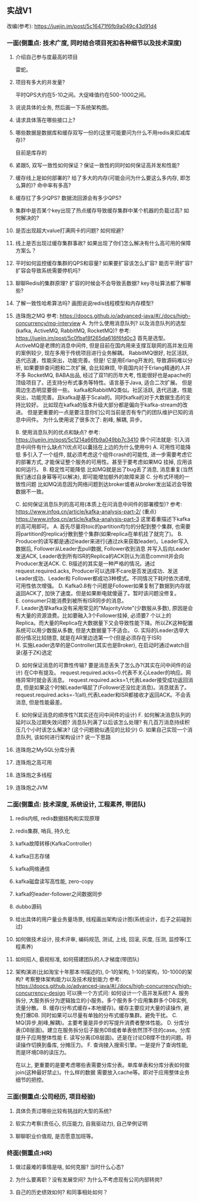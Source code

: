 ## 实战V1

改编(参考):
https://juejin.im/post/5c16471f6fb9a049c43d91d4

### 一面(侧重点: 技术广度, 同时结合项目死扣各种细节以及技术深度)

1. 介绍自己参与度最高的项目

   雷蛇。
   
2. 项目有多大的并发量?

   平时QPS大约在5-10之间。大促峰值约在500-1000之间。     

3. 说说具体的业务, 然后画一下系统架构图。

4. 请求具体落在哪些接口上?

5. 哪些数据是数据库和缓存双写一份的(这里可能要问为什么不用redis来扣减库存)?

   目前是库存的

6. 紧跟5, 双写一致性如何保证？保证一致性的同时如何保证高并发和性能?

7. 缓存线上是如何部署的? 给了多大的内存(可能会问为什么要这么多内存, 即怎么算的)? 命中率有多高? 

8. 缓存扛了多少QPS? 数据流回源会有多少QPS?

9. 集群中是否某个key出现了热点缓存导致缓存集群中某个机器的负载过高? 如何解决的?

10. 是否出现超大value打满网卡的问题? 如何规避?

11. 线上是否出现过缓存集群事故? 如果出现了你们怎么解决有什么高可用的保障方案么？

12. 平时如何监控缓存集群的QPS和容量? 如果要扩容该怎么扩容? 能否平滑扩容? 扩容会导致系统需要停机吗?

13. 聊聊Redis的集群原理? 扩容的时候会不会导致丢数据? key寻址算法都了解哪些?

14. 了解一致性哈希算法吗? 画图说说redis线程模型和内存模型?

15. 连珠炮之MQ
    参考: https://doocs.github.io/advanced-java/#/./docs/high-concurrency/mq-interview
    A. 为什么使用消息队列? 以及消息队列的选型(kafka, ActiveMQ, RabbitMQ, RocketMQ)? 
       参考: https://juejin.im/post/5c0fbaf8f265da616f6fd0c3
       首先是选型。
           ActiveMQ是老牌的消息中间件, 但是目前在国内用来支撑互联网的高并发应用的案例较少, 现在多用于传统项目进行业务解耦。
           RabbitMQ很好, 社区活跃, 迭代迅速，性能突出，功能完善。但是! 它是用Erlang开发的, 导致源码难以分析, 如果要排查问题和二次扩展,
           会比较麻烦, 毕竟国内对于Erlang精通的人并不多
           RocketMQ, BABA出品, 经过了双11的历年大考, 性能很好也是apache的顶级项目了。还支持分布式事务等特性。语言基于Java, 适合二次扩展。
           但是周边生态明显要弱一些。
           kafka和RabbitMQ类似。社区活跃, 迭代迅速，性能突出，功能完善。且kafka是基于Scala的。同时kafka的对于大数据生态的支持比较好。
           比如现在kafka的版本升级大部分都是偏向于kafka-stream的改进。
           但是更重要的一点是要注意你们公司当前是否有专门的团队维护已知的消息中间件。
       为什么使用说了很多次了:
           削峰, 解耦, 异步。     
              
    B. 使用消息队列的优点和缺点? 
       参考: https://juejin.im/post/5c1214a66fb9a049bb7c3410
       换个问法就是: 引入消息中间件有什么缺点?(优点可以囊括在上边的为什么使用中) 
       A. 可用性可能降低
          多引入了一个组件, 就必须考虑这个组件crash的可能性, 进一步需要考虑它的部署方式, 才能保证整个服务的可用性。甚至于要考虑如果MQ
          挂掉, 应用该如何运行。
       B. 稳定性可能降低
          比如MQ就是出了bug丢了消息, 消息重复(当然我们通过自身幂等可以解决), 即可能增加额外的故障来源
       C. 分布式环境的一致性问题
          比如MQ消息因为网络问题到达broker或者从broker发出延迟会导致数据不一致。
       
    C. 如何保证消息队列的高可用(本质上在问消息中间件的部署模型)?
        参考:
        https://www.infoq.cn/article/kafka-analysis-part-2/  (重点)
        https://www.infoq.cn/article/kafka-analysis-part-3
        这里着重描述下kafka的高可用即可。
        A. 首先尽量将toic的partition均匀的分配到整个集群, 也需要将partition的replica分散到整个集群(如果replica在单机挂了就完了)。
        B. Producer的读写都是通过leader来进行(通过zk来获取leader)。Leader写入数据后, Follower从Leader去pull数据, Follower收到消息
           并写入后向Leader发送ACK, Leader收到所有ISR的Replica的ACK则认为消息commit并会向Producer发送ACK.
        C. B描述的其实是一种严格的情况。通过request.required.acks, Producer可以选择不care是否发送成功、发送Leader成功、Leader和
           Follower都成功3种模式。不同情况下耗时依次递增, 可用性依次增强。
        D. Kafka0.8有个问题是Follower如果复制了数据到内存就返回ACK了, 加快了速度。但是如果断电就傻逼了。暂时该问题没修复。   
        E. consumer只能消费到被所有ISR同步的消息。    
        F. Leader选举kafka没有采用常见的"MajorityVote"(少数服从多数), 原因是会有大量的资源浪费。比如要融入3个Follower挂掉, 必须要7
           个以上的Replica。而大量的Replica在大数据量下又会导致性能下降。所以ZK这种配置系统可以用少数服从多数, 但是大数据量下不适合。
        G. 实际的Leader选举大部分情况比较随意, 就是在AR里边选第一个(但是必须存在于ISR)   
        H. 实施Leader选举的是Controller(其实也是Broker), 在启动时通过watch目录(基于ZK)选定
    
    D. 如何保证消息的可靠性传输? 要是消息丢失了怎么办?(其实在问中间件的设计)
       在C中有提及。
       request.required.acks=0.代表不关心Leader的响应。网络异常时就会丢消息。
       request.required.acks=1,代表Leader接受成功返回消息, 但是如果这个时候Leader嗝屁了(Follower还没拉走消息)。消息就丢了。
       request.required.acks=-1(all),代表Leader和ISR都接收才返回ACK。不会丢消息, 但是性能最差。
    
    E. 如何保证消息的顺序性?(其实还在问中间件的设计)
    F. 如何解决消息队列的延时以及过期失效问题? 消息队列满了以后该怎么处理? 有几百万消息持续积压几个小时该怎么解决? (这个问题貌似遇见的比较少)
    G. 如果自己实现一个消息队列, 该如何进行架构设计? 说一下思路

16. 连珠炮之MySQL分库分表

17. 连珠炮之高可用

18. 连珠炮之多线程

19. 连珠炮之JVM

### 二面(侧重点: 技术深度, 系统设计, 工程素养, 带团队)

1. redis内核, redis数据结构和实现原理

2. redis集群, 哨兵, 持久化

3. kafka故障转移(KafkaController)

4. kafka日志存储

5. kafka网络通信

6. kafka磁盘读写高性能, zero-copy

7. kafka的leader-follower之间数据同步

8. dubbo源码

9. 给出具体的用户量业务量场景, 线程画出架构设计图(系统设计，彪子之前碰到过)

10. 如何做技术设计, 技术评审, 编码规范, 测试, 上线, 回滚, 灰度, 压测, 监控等(工程素养)

11. 如何招人, 藐视标准, 如何搭建团队的人才梯度(带团队)

12. 架构演进(比如淘宝十年那本书描述的), 0-1的架构, 1-10的架构，10-1000的架构? 考察整体架构能力以及技术规划能力
    参考: https://doocs.github.io/advanced-java/#/./docs/high-concurrency/high-concurrency-design
    可以换一个方式问: 如何设计一个高并发系统?
    A. 服务拆分, 大服务拆分为逻辑独立的小服务。多个服务多个应用集群多个DB实例, 流量分散。
    B. 缓存(分布式缓存+本地缓存)。缓存主要应对大量的读操作, 避免打爆DB. 同时如果可以尽量有单独的分布式缓存集群。避免干扰。
    C. MQ(异步,削峰,解耦)。主要考量是异步的写提升消费者整体性能。
    D. 分库分表(DB层面)。建立在服务拆分后子服务DB或者单表依然顶不住的case。分库提升子应用整体性能
    E. 读写分离(DB层面)。还是在讨论DB撑不住的问题。将读操作切换到备库, 分摊压力。
    F. 查询接入搜索引擎。一是提升了查询性能, 而是环境DB的读压力。
    
    在以上, 更重要的是要考虑哪些表需要分库分表。单库单表和分库分表如何做join(这种最好禁止)。什么样的数据
    需要放入cache等。即对于应用整体业务细节的把控。
   

### 三面(侧重点:公司经历, 项目经验)

1. 具体负责过哪些比较有挑战的大型的系统?

2. 软实力考察(责任心, 抗压能力, 自我驱动力), 自己举例证明

3. 聊聊职业价值观, 是否愿意加班等。

### 终面(侧重点:HR)

1. 做过最难的事情是啥, 如何克服? 当时什么心态?

2. 为什么要离职？没有发展空间? 为什么不考虑现有公司内部转岗?

3. 自己的历史绩效如何? 和同事相处如何？